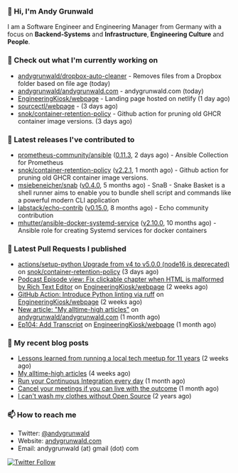 ### 👋 Hi, I'm Andy Grunwald

I am a Software Engineer and Engineering Manager from Germany with a focus on **Backend-Systems** and **Infrastructure**, **Engineering Culture** and **People**.

### 👷 Check out what I'm currently working on


- [andygrunwald/dropbox-auto-cleaner](https://github.com/andygrunwald/dropbox-auto-cleaner) - Removes files from a Dropbox folder based on file age (today)
- [andygrunwald/andygrunwald.com](https://github.com/andygrunwald/andygrunwald.com) - andygrunwald.com (today)
- [EngineeringKiosk/webpage](https://github.com/EngineeringKiosk/webpage) - Landing page hosted on netlify (1 day ago)
- [sourcectl/webpage](https://github.com/sourcectl/webpage) -  (3 days ago)
- [snok/container-retention-policy](https://github.com/snok/container-retention-policy) - Github action for pruning old GHCR container image versions. (3 days ago)

### 🔭 Latest releases I've contributed to


- [prometheus-community/ansible](https://github.com/prometheus-community/ansible) ([0.11.3](https://github.com/prometheus-community/ansible/releases/tag/0.11.3), 2 days ago) - Ansible Collection for Prometheus
- [snok/container-retention-policy](https://github.com/snok/container-retention-policy) ([v2.2.1](https://github.com/snok/container-retention-policy/releases/tag/v2.2.1), 1 month ago) - Github action for pruning old GHCR container image versions.
- [msiebeneicher/snab](https://github.com/msiebeneicher/snab) ([v0.4.0](https://github.com/msiebeneicher/snab/releases/tag/v0.4.0), 5 months ago) - SnaB - Snake Basket is a shell runner aims to enable you to bundle shell script and commands like a powerful modern CLI application
- [labstack/echo-contrib](https://github.com/labstack/echo-contrib) ([v0.15.0](https://github.com/labstack/echo-contrib/releases/tag/v0.15.0), 8 months ago) - Echo community contribution
- [mhutter/ansible-docker-systemd-service](https://github.com/mhutter/ansible-docker-systemd-service) ([v2.10.0](https://github.com/mhutter/ansible-docker-systemd-service/releases/tag/v2.10.0), 10 months ago) - Ansible role for creating Systemd services for docker containers

### 🔨 Latest Pull Requests I published


- [actions/setup-python Upgrade from v4 to v5.0.0 (node16 is deprecated)](https://github.com/snok/container-retention-policy/pull/75) on [snok/container-retention-policy](https://github.com/snok/container-retention-policy) (3 days ago)
- [Podcast Episode view: Fix clickable chapter when HTML is malformed by Rich Text Editor](https://github.com/EngineeringKiosk/webpage/pull/716) on [EngineeringKiosk/webpage](https://github.com/EngineeringKiosk/webpage) (2 weeks ago)
- [GitHub Action: Introduce Python linting via ruff](https://github.com/EngineeringKiosk/webpage/pull/711) on [EngineeringKiosk/webpage](https://github.com/EngineeringKiosk/webpage) (2 weeks ago)
- [New article: &#34;My alltime-high articles&#34;](https://github.com/andygrunwald/andygrunwald.com/pull/217) on [andygrunwald/andygrunwald.com](https://github.com/andygrunwald/andygrunwald.com) (1 month ago)
- [Ep104: Add Transcript](https://github.com/EngineeringKiosk/webpage/pull/701) on [EngineeringKiosk/webpage](https://github.com/EngineeringKiosk/webpage) (1 month ago)

### 📝 My recent blog posts


- [Lessons learned from running a local tech meetup for 11 years](https://andygrunwald.com/blog/lessons-learned-from-running-a-local-tech-meetup-for-11-years/) (2 weeks ago)
- [My alltime-high articles](https://andygrunwald.com/blog/my-all-time-high-articles/) (4 weeks ago)
- [Run your Continuous Integration every day](https://andygrunwald.com/blog/run-your-continuous-integration-every-day/) (1 month ago)
- [Cancel your meetings if you can live with the outcome](https://andygrunwald.com/blog/cancel-your-meetings-if-you-can-live-with-the-outcome/) (1 month ago)
- [I can&#39;t wash my clothes without Open Source](https://andygrunwald.com/blog/i-cant-wash-my-clothes-without-open-source/) (2 years ago)

### 📫 How to reach me

- Twitter: [@andygrunwald](https://twitter.com/andygrunwald)
- Website: [andygrunwald.com](https://andygrunwald.com)
- Email: andygrunwald (at) gmail (dot) com

[![Twitter Follow](https://img.shields.io/twitter/follow/andygrunwald?label=Follow&style=social)](https://twitter.com/andygrunwald)
